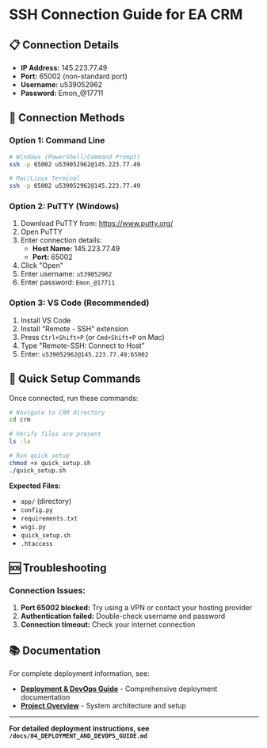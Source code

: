 # SSH Connection Guide for EA CRM

## 📋 **Connection Details**

- **IP Address:** 145.223.77.49
- **Port:** 65002 (non-standard port)
- **Username:** u539052962
- **Password:** Emon_@17711

## 🚀 **Connection Methods**

### **Option 1: Command Line**
```bash
# Windows (PowerShell/Command Prompt)
ssh -p 65002 u539052962@145.223.77.49

# Mac/Linux Terminal
ssh -p 65002 u539052962@145.223.77.49
```

### **Option 2: PuTTY (Windows)**
1. Download PuTTY from: https://www.putty.org/
2. Open PuTTY
3. Enter connection details:
   - **Host Name:** 145.223.77.49
   - **Port:** 65002
4. Click "Open"
5. Enter username: `u539052962`
6. Enter password: `Emon_@17711`

### **Option 3: VS Code (Recommended)**
1. Install VS Code
2. Install "Remote - SSH" extension
3. Press `Ctrl+Shift+P` (or `Cmd+Shift+P` on Mac)
4. Type "Remote-SSH: Connect to Host"
5. Enter: `u539052962@145.223.77.49:65002`

## 🔧 **Quick Setup Commands**

Once connected, run these commands:

```bash
# Navigate to CRM directory
cd crm

# Verify files are present
ls -la

# Run quick setup
chmod +x quick_setup.sh
./quick_setup.sh
```

**Expected Files:**
- `app/` (directory)
- `config.py`
- `requirements.txt`
- `wsgi.py`
- `quick_setup.sh`
- `.htaccess`

## 🆘 **Troubleshooting**

### **Connection Issues:**
1. **Port 65002 blocked:** Try using a VPN or contact your hosting provider
2. **Authentication failed:** Double-check username and password
3. **Connection timeout:** Check your internet connection

## 📚 **Documentation**

For complete deployment information, see:
- **[Deployment & DevOps Guide](docs/04_DEPLOYMENT_AND_DEVOPS_GUIDE.md)** - Comprehensive deployment documentation
- **[Project Overview](docs/01_PROJECT_OVERVIEW_AND_ARCHITECTURE.md)** - System architecture and setup

---

**For detailed deployment instructions, see `/docs/04_DEPLOYMENT_AND_DEVOPS_GUIDE.md`** 